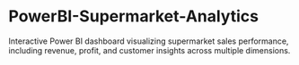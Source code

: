 # PowerBI-Supermarket-Analytics
Interactive Power BI dashboard visualizing supermarket sales performance, including revenue, profit, and customer insights across multiple dimensions.
